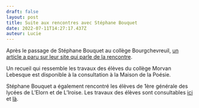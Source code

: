 ```yaml
---
draft: false
layout: post
title: Suite aux rencontres avec Stéphane Bouquet
date: 2022-07-11T14:27:17.437Z
auteur: Lucie
---
```

Après le passage de Stéphane Bouquet au collège Bourgchevreuil, [un article a paru sur leur site qui parle de la rencontre](https://www.college-bourgchevreuil-cessonsevigne.ac-rennes.fr/?Rencontre-avec-le-poete-Stephane-Bouquet).

Un recueil qui ressemble les travaux des élèves du collège Morvan Lebesque est disponible à la consultation à la Maison de la Poésie.

Stéphane Bouquet a également rencontré les élèves de 1ère générale des lycées de L’Elorn et de L’Iroise. Les travaux des élèves sont consultables [ici](http://i-voix.net/tag/bouquet/) et [là](https://audioblog.arteradio.com/blog/98774/radio-elorn).
